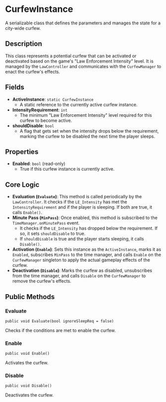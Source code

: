 # CurfewInstance

A serializable class that defines the parameters and manages the state for a city-wide curfew.

## Description

This class represents a potential curfew that can be activated or deactivated based on the game's "Law Enforcement Intensity" level. It is managed by the `LawController` and communicates with the `CurfewManager` to enact the curfew's effects.

## Fields

-   **ActiveInstance**: `static CurfewInstance`
    -   A static reference to the currently active curfew instance.
-   **IntensityRequirement**: `int`
    -   The minimum "Law Enforcement Intensity" level required for this curfew to become active.
-   **shouldDisable**: `bool`
    -   A flag that gets set when the intensity drops below the requirement, marking the curfew to be disabled the next time the player sleeps.

## Properties

-   **Enabled**: `bool` (read-only)
    -   True if this curfew instance is currently active.

## Core Logic

-   **Evaluation (`Evaluate`)**: This method is called periodically by the `LawController`. It checks if the `LE_Intensity` has met the `IntensityRequirement` and if the player is sleeping. If both are true, it calls `Enable()`.
-   **Minute Pass (`MinPass`)**: Once enabled, this method is subscribed to the `TimeManager.onMinutePass` event.
    -   It checks if the `LE_Intensity` has dropped below the requirement. If so, it sets `shouldDisable` to true.
    -   If `shouldDisable` is true and the player starts sleeping, it calls `Disable()`.
-   **Activation (`Enable`)**: Sets this instance as the `ActiveInstance`, marks it as `Enabled`, subscribes `MinPass` to the time manager, and calls `Enable` on the `CurfewManager` singleton to apply the actual gameplay effects of the curfew.
-   **Deactivation (`Disable`)**: Marks the curfew as disabled, unsubscribes from the time manager, and calls `Disable` on the `CurfewManager` to remove the curfew's effects.

## Public Methods

### Evaluate
`public void Evaluate(bool ignoreSleepReq = false)`

Checks if the conditions are met to enable the curfew.

### Enable
`public void Enable()`

Activates the curfew.

### Disable
`public void Disable()`

Deactivates the curfew.
